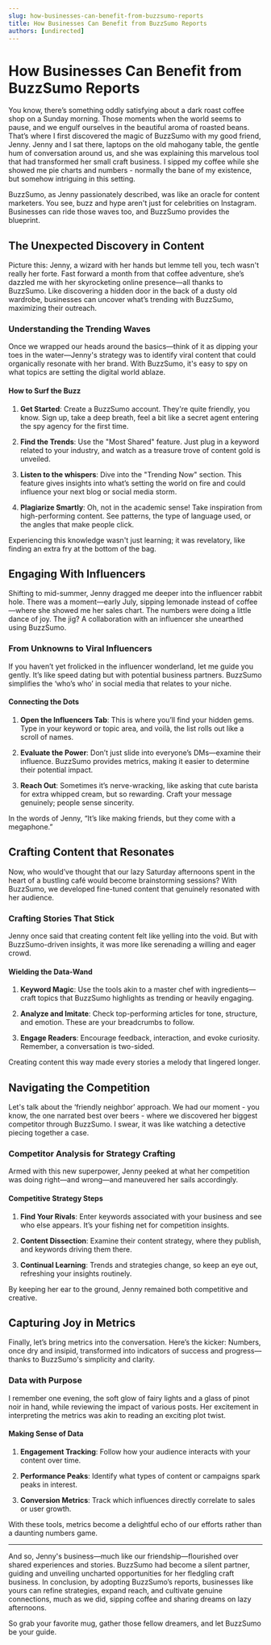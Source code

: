```yaml
---
slug: how-businesses-can-benefit-from-buzzsumo-reports
title: How Businesses Can Benefit from BuzzSumo Reports
authors: [undirected]
---
```



# How Businesses Can Benefit from BuzzSumo Reports

You know, there’s something oddly satisfying about a dark roast coffee shop on a Sunday morning. Those moments when the world seems to pause, and we engulf ourselves in the beautiful aroma of roasted beans. That’s where I first discovered the magic of BuzzSumo with my good friend, Jenny. Jenny and I sat there, laptops on the old mahogany table, the gentle hum of conversation around us, and she was explaining this marvelous tool that had transformed her small craft business. I sipped my coffee while she showed me pie charts and numbers - normally the bane of my existence, but somehow intriguing in this setting.

BuzzSumo, as Jenny passionately described, was like an oracle for content marketers. You see, buzz and hype aren't just for celebrities on Instagram. Businesses can ride those waves too, and BuzzSumo provides the blueprint.

## The Unexpected Discovery in Content

Picture this: Jenny, a wizard with her hands but lemme tell you, tech wasn't really her forte. Fast forward a month from that coffee adventure, she’s dazzled me with her skyrocketing online presence—all thanks to BuzzSumo. Like discovering a hidden door in the back of a dusty old wardrobe, businesses can uncover what’s trending with BuzzSumo, maximizing their outreach.

### Understanding the Trending Waves 

Once we wrapped our heads around the basics—think of it as dipping your toes in the water—Jenny's strategy was to identify viral content that could organically resonate with her brand. With BuzzSumo, it's easy to spy on what topics are setting the digital world ablaze. 

#### How to Surf the Buzz

1. **Get Started**: Create a BuzzSumo account. They're quite friendly, you know. Sign up, take a deep breath, feel a bit like a secret agent entering the spy agency for the first time. 
   
2. **Find the Trends**: Use the "Most Shared" feature. Just plug in a keyword related to your industry, and watch as a treasure trove of content gold is unveiled.

3. **Listen to the whispers**: Dive into the "Trending Now" section. This feature gives insights into what’s setting the world on fire and could influence your next blog or social media storm.

4. **Plagiarize Smartly**: Oh, not in the academic sense! Take inspiration from high-performing content. See patterns, the type of language used, or the angles that make people click.

Experiencing this knowledge wasn't just learning; it was revelatory, like finding an extra fry at the bottom of the bag.

## Engaging With Influencers

Shifting to mid-summer, Jenny dragged me deeper into the influencer rabbit hole. There was a moment—early July, sipping lemonade instead of coffee—where she showed me her sales chart. The numbers were doing a little dance of joy. The jig? A collaboration with an influencer she unearthed using BuzzSumo. 

### From Unknowns to Viral Influencers

If you haven’t yet frolicked in the influencer wonderland, let me guide you gently. It’s like speed dating but with potential business partners. BuzzSumo simplifies the ‘who’s who’ in social media that relates to your niche.

#### Connecting the Dots

1. **Open the Influencers Tab**: This is where you’ll find your hidden gems. Type in your keyword or topic area, and voilà, the list rolls out like a scroll of names.

2. **Evaluate the Power**: Don’t just slide into everyone’s DMs—examine their influence. BuzzSumo provides metrics, making it easier to determine their potential impact.

3. **Reach Out**: Sometimes it’s nerve-wracking, like asking that cute barista for extra whipped cream, but so rewarding. Craft your message genuinely; people sense sincerity.

In the words of Jenny, “It’s like making friends, but they come with a megaphone.”

## Crafting Content that Resonates

Now, who would’ve thought that our lazy Saturday afternoons spent in the heart of a bustling café would become brainstorming sessions? With BuzzSumo, we developed fine-tuned content that genuinely resonated with her audience. 

### Crafting Stories That Stick

Jenny once said that creating content felt like yelling into the void. But with BuzzSumo-driven insights, it was more like serenading a willing and eager crowd.

#### Wielding the Data-Wand

1. **Keyword Magic**: Use the tools akin to a master chef with ingredients—craft topics that BuzzSumo highlights as trending or heavily engaging.

2. **Analyze and Imitate**: Check top-performing articles for tone, structure, and emotion. These are your breadcrumbs to follow.

3. **Engage Readers**: Encourage feedback, interaction, and evoke curiosity. Remember, a conversation is two-sided.

Creating content this way made every stories a melody that lingered longer.

## Navigating the Competition

Let's talk about the ‘friendly neighbor’ approach. We had our moment - you know, the one narrated best over beers - where we discovered her biggest competitor through BuzzSumo. I swear, it was like watching a detective piecing together a case.

### Competitor Analysis for Strategy Crafting

Armed with this new superpower, Jenny peeked at what her competition was doing right—and wrong—and maneuvered her sails accordingly.

#### Competitive Strategy Steps

1. **Find Your Rivals**: Enter keywords associated with your business and see who else appears. It’s your fishing net for competition insights.

2. **Content Dissection**: Examine their content strategy, where they publish, and keywords driving them there.

3. **Continual Learning**: Trends and strategies change, so keep an eye out, refreshing your insights routinely.

By keeping her ear to the ground, Jenny remained both competitive and creative.

## Capturing Joy in Metrics

Finally, let’s bring metrics into the conversation. Here’s the kicker: Numbers, once dry and insipid, transformed into indicators of success and progress—thanks to BuzzSumo's simplicity and clarity.

### Data with Purpose

I remember one evening, the soft glow of fairy lights and a glass of pinot noir in hand, while reviewing the impact of various posts. Her excitement in interpreting the metrics was akin to reading an exciting plot twist.

#### Making Sense of Data

1. **Engagement Tracking**: Follow how your audience interacts with your content over time.

2. **Performance Peaks**: Identify what types of content or campaigns spark peaks in interest.

3. **Conversion Metrics**: Track which influences directly correlate to sales or user growth.

With these tools, metrics become a delightful echo of our efforts rather than a daunting numbers game.

---

And so, Jenny's business—much like our friendship—flourished over shared experiences and stories. BuzzSumo had become a silent partner, guiding and unveiling uncharted opportunities for her fledgling craft business. In conclusion, by adopting BuzzSumo’s reports, businesses like yours can refine strategies, expand reach, and cultivate genuine connections, much as we did, sipping coffee and sharing dreams on lazy afternoons.

So grab your favorite mug, gather those fellow dreamers, and let BuzzSumo be your guide.